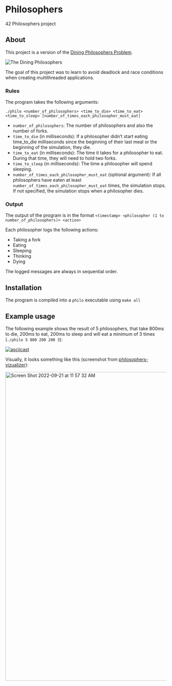 # Philosophers
42 Philosophers project

## About
This project is a version of the [Dining Philosophers Problem](https://en.wikipedia.org/wiki/Dining_philosophers_problem).

![The Dining Philosophers](https://en.wikipedia.org/wiki/Dining_philosophers_problem#/media/File:An_illustration_of_the_dining_philosophers_problem.png)


The goal of this project was to learn to avoid deadlock and race conditions when creating multithreaded applications.

### Rules
The program takes the following arguments:

`./philo <number_of_philosophers> <time_to_die> <time_to_eat> <time_to_sleep> [number_of_times_each_philosopher_must_eat]`

- `number_of_philosophers`: The number of philosophers and also the number
of forks.
- `time_to_die` (in milliseconds): If a philosopher didn’t start eating time_to_die
milliseconds since the beginning of their last meal or the beginning of the simulation, they die.
- `time_to_eat` (in milliseconds): The time it takes for a philosopher to eat.
During that time, they will need to hold two forks.
- `time_to_sleep` (in milliseconds): The time a philosopher will spend sleeping.
- `number_of_times_each_philosopher_must_eat` (optional argument): If all philosophers have eaten at least `number_of_times_each_philosopher_must_eat` times, the simulation stops. If not specified, the simulation stops when a philosopher dies.

### Output
The output of the program is in the format `<timestamp> <philosopher (1 to number_of_philosophers)> <action>`

Each philosopher logs the following actions:
- Taking a fork
- Eating
- Sleeping
- Thinking
- Dying

The logged messages are always in sequential order.

## Installation
The program is compiled into a `philo` executable using `make all`

## Example usage
The following example shows the result of 5 philosophers, that take 800ms to die, 200ms to eat, 200ms to sleep and will eat a minimum of 3 times (`./philo 5 800 200 200 3`):

[![asciicast](https://asciinema.org/a/x25lCkgZv10xPRuwVU1HBQvWq.svg)](https://asciinema.org/a/x25lCkgZv10xPRuwVU1HBQvWq)

Visually, it looks something like this (screenshot from [philosophers-vizualizer](https://nafuka11.github.io/philosophers-visualizer/)):

<img width="962" alt="Screen Shot 2022-09-21 at 11 57 32 AM" src="https://user-images.githubusercontent.com/21006147/191492157-92668c00-d92e-4407-8036-058ed61b6fec.png">